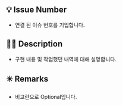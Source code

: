 ## 💡 Issue Number
- 연결 된 이슈 번호를 기입합니다.

## 🤷‍♂️ Description
- 구현 내용 및 작업했던 내역에 대해 설명합니다.

## ✳️ Remarks
- 비고란으로 Optional입니다.
